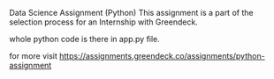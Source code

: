 Data Science Assignment (Python)
This assignment is a part of the selection process for an Internship with Greendeck.

whole python code is there in app.py file.

for more visit https://assignments.greendeck.co/assignments/python-assignment
